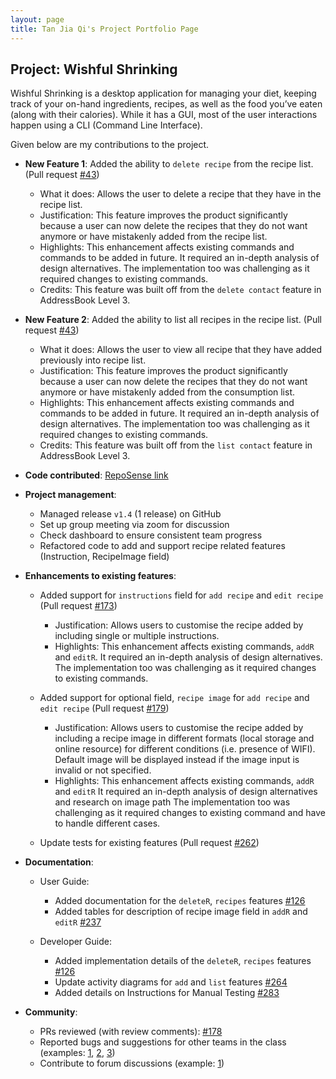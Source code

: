 ```yaml
---
layout: page
title: Tan Jia Qi's Project Portfolio Page
---
```


## Project: Wishful Shrinking

Wishful Shrinking is a desktop application for managing your diet, keeping track of your on-hand ingredients, recipes, as well as the food you’ve eaten (along with their calories). While it has a GUI, most of the user interactions happen using a CLI (Command Line Interface).

Given below are my contributions to the project.
  
* **New Feature 1**: Added the ability to `delete recipe` from the recipe list. (Pull request [\#43](https://github.com/AY2021S1-CS2103T-W10-2/tp/pull/43))
  * What it does: Allows the user to delete a recipe that they have in the recipe list.
  * Justification: This feature improves the product significantly because a user can now delete the recipes that they do not want anymore or have mistakenly added from the recipe list.
  * Highlights: This enhancement affects existing commands and commands to be added in future. It required an in-depth analysis of design alternatives. The implementation too was challenging as it required changes to existing commands.
  * Credits: This feature was built off from the `delete contact` feature in AddressBook Level 3.  
  
* **New Feature 2**: Added the ability to list all recipes in the recipe list. (Pull request [\#43](https://github.com/AY2021S1-CS2103T-W10-2/tp/pull/43))
  * What it does: Allows the user to view all recipe that they have added previously into recipe list.
  * Justification: This feature improves the product significantly because a user can now delete the recipes that they do not want anymore or have mistakenly added from the consumption list.
  * Highlights: This enhancement affects existing commands and commands to be added in future. It required an in-depth analysis of design alternatives. The implementation too was challenging as it required changes to existing commands.
  * Credits: This feature was built off from the `list contact` feature in AddressBook Level 3. 

* **Code contributed**: [RepoSense link](https://nus-cs2103-ay2021s1.github.io/tp-dashboard/#breakdown=true&search=jiaqi20&sort=groupTitle&sortWithin=title&since=2020-08-14&timeframe=commit&mergegroup=&groupSelect=groupByRepos&checkedFileTypes=docs~functional-code~test-code~other&tabOpen=true&tabType=zoom&zFR=false&zA=jiaqi20&zR=AY2021S1-CS2103T-W10-2%2Ftp%5Bmaster%5D&zACS=265.00439466969095&zS=2020-08-14&zFS=&zU=2020-11-03&zMG=false&zFTF=commit&zFGS=groupByRepos&until=2020-11-07)

* **Project management**:
  * Managed release `v1.4` (1 release) on GitHub
  * Set up group meeting via zoom for discussion
  * Check dashboard to ensure consistent team progress
  * Refactored code to add and support recipe related features (Instruction, RecipeImage field)

* **Enhancements to existing features**:
  * Added support for `instructions` field for `add recipe` and `edit recipe` (Pull request [\#173](https://github.com/AY2021S1-CS2103T-W10-2/tp/pull/173))
    * Justification: Allows users to customise the recipe added by including single or multiple instructions.
    * Highlights: This enhancement affects existing commands, `addR` and `editR`. It required an in-depth analysis of design alternatives. The implementation too was challenging as it required changes to existing commands.

  * Added support for optional field, `recipe image` for `add recipe` and `edit recipe` (Pull request [\#179](https://github.com/AY2021S1-CS2103T-W10-2/tp/pull/179))
    * Justification: Allows users to customise the recipe added by including a recipe image in different formats (local storage and online resource) for different conditions (i.e. presence of WIFI). Default image will be displayed instead if the image input is invalid or not specified.
    * Highlights: This enhancement affects existing commands, `addR` and `editR` It required an in-depth analysis of design alternatives and research on image path The implementation too was challenging as it required changes to existing command and have to handle different cases.
  
  * Update tests for existing features (Pull request [\#262](https://github.com/AY2021S1-CS2103T-W10-2/tp/pull/262))
  
* **Documentation**:
  * User Guide:
    * Added documentation for the `deleteR`, `recipes` features [\#126](https://github.com/AY2021S1-CS2103T-W10-2/tp/pull/126)
    * Added tables for description of recipe image field in `addR` and `editR` [\#237](https://github.com/AY2021S1-CS2103T-W10-2/tp/pull/237)
    
  * Developer Guide:
    * Added implementation details of the `deleteR`, `recipes` features [\#126](https://github.com/AY2021S1-CS2103T-W10-2/tp/pull/126)
    * Update activity diagrams for `add` and `list` features [\#264](https://github.com/AY2021S1-CS2103T-W10-2/tp/pull/264)
    * Added details on Instructions for Manual Testing [\#283](https://github.com/AY2021S1-CS2103T-W10-2/tp/pull/283)

* **Community**:
  * PRs reviewed (with review comments): [\#178](https://github.com/AY2021S1-CS2103T-W10-2/tp/pull/178)
  * Reported bugs and suggestions for other teams in the class (examples: [1](https://github.com/jiaqi20/ped/issues/1), [2](https://github.com/jiaqi20/ped/issues/2), [3](https://github.com/jiaqi20/ped/issues/3))
  * Contribute to forum discussions (example: [1](https://github.com/nus-cs2103-AY2021S1/forum/issues/360))
